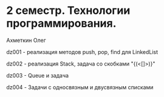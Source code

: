 # 2 семестр. Технологии программирования.
Ахметкин Олег

dz001 - реализация методов push, pop, find для LinkedList

dz002 - реализация Stack, задача со скобками "{(<[]>)}"

dz003 - Queue и задача

dz004 - Задачи с односвязным и двусвязным списками